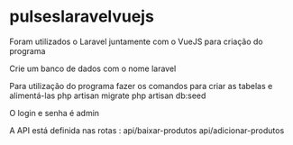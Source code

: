# pulseslaravelvuejs
Foram utilizados o Laravel juntamente com o VueJS para criação do programa

Crie um banco de dados com o nome laravel

Para utilização do programa fazer os comandos para criar as tabelas e alimentá-las
php artisan migrate
php artisan db:seed

O login e senha é admin

A API está definida nas rotas :
api/baixar-produtos
api/adicionar-produtos